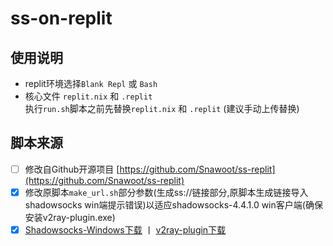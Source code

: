 # ss-on-replit  

## 使用说明
- replit环境选择`Blank Repl` 或 `Bash`
- 核心文件 `replit.nix` 和 `.replit`  
执行`run.sh`脚本之前先替换`replit.nix` 和 `.replit` (建议手动上传替换)

## 脚本来源
- [ ] 修改自Github开源项目 [https://github.com/Snawoot/ss-replit](https://github.com/Snawoot/ss-replit)
- [x] 修改原脚本`make_url.sh`部分参数(生成ss://链接部分,原脚本生成链接导入shadowsocks win端提示错误)以适应shadowsocks-4.4.1.0 win客户端(确保安装v2ray-plugin.exe)
- [x] [Shadowsocks-Windows下载](https://github.com/shadowsocks/shadowsocks-windows/releases) 丨 [v2ray-plugin下载](https://github.com/shadowsocks/v2ray-plugin/releases)
